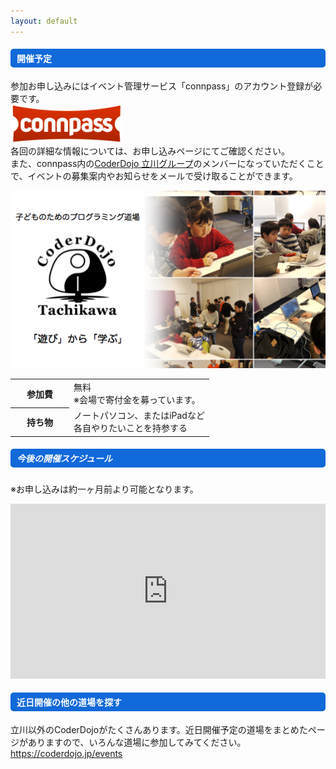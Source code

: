 ```yaml
---
layout: default
---
```


<div class="container">
    <div class="row">
        <div class="col-md-12">
            <h4 style="background-color:#1169da; border-radius: 5px; color:#FFFFFF; padding:5px 0px 5px 10px;">
                開催予定
            </h4>
            <p>
                参加お申し込みにはイベント管理サービス「connpass」のアカウント登録が必要です。<br/>
                <a href="https://connpass.com/"><img src="/assets/images/connpass_logo_1.png" style="max-width: 180px;"></a><br/>
                各回の詳細な情報については、お申し込みページにてご確認ください。<br/>
                また、connpass内の<a href="https://coderdojo-tachikawa.connpass.com/">CoderDojo 立川グループ</a>のメンバーになっていただくことで、イベントの募集案内やお知らせをメールで受け取ることができます。
            </p>
        </div>
     </div>
     <div class="row">
        <div class="col-md-6" style="margin-bottom: 10px;">
            <div class="card">
              <div class="card-body">
                    <a href="https://coderdojo-tachikawa.connpass.com/"><img src="/assets/images/event_theme.png" class="img-fluid mb-4"></a>
                <table class="table">
                  <tbody>
                    <tr>
                        <th scope="row" style="width: 80px;">参加費</th>
                        <td>無料<br/>※会場で寄付金を募っています。</td>
                    </tr>
                    <tr>
                        <th scope="row">持ち物</th>
                        <td>ノートパソコン、またはiPadなど<br/>各自やりたいことを持参する</td>
                    </tr>
                  </tbody>
                </table>
              </div>
            </div>
        </div>
        <div class="col-md-6" style="margin-bottom: 10px;" id="to-table">
            <div class="card" id="first-card" style="display:none;">
                <div class="card-body">
                <h5 class="card-title" style="text-align:center; background-color:#FFAAAA; border-radius: 5px; padding:10px 0px 0px 10px;"><label id="to_eventTitle"></label></h5>
                <!-- イベント開催日 -->
                <table class="table">
                    <tbody>
                    <tr>
                        <th scope="row">日程</th>
                        <td><label id="to_eventYear"></label><label id="to_eventDate"></label></td>
                    </tr>
                    <tr>
                        <th scope="row">時間</th>
                        <td><label id="to_eventStime"></label>〜<label id="to_eventEtime"></label></td>
                    </tr>
                    <tr>
                        <th scope="row">会場</th>
                        <td><label id="to_eventPlace"></label></td>
                    </tr>
                    <tr>
                        <th scope="row">申込状況</th>
                        <td>
                        <label id="to_eventAccepted"></label>／<span id="to_eventLimit"></span>人
                        <br/>
                        キャンセル待ち：<label id="to_eventWaiting"></label>人
                        </td>
                    </tr>
                    <tr>
                        <td colspan="2" style="text-align:center;">
                        <!-- 申し込みボタン -->
                        <button type="button" class="btn btn-primary"  id="to_eventLink"><label id="to_enterBtn"></label></button>
                        </td>
                    </tr>
                    </tbody>
                </table>
                </div>
            </div>
        </div>
        <div class="col-md-6" id="nx-table">
            <div class="card" id="second-card" style="display:none;">
                <div class="card-body">
                    <h5 class="card-title" style="text-align:center; background-color:#FFFF77; border-radius: 5px; padding:10px 0px 0px 10px;"><label id="nx_eventTitle"></label></h5>
                    <!-- イベント開催日 -->
                    <table class="table">
                        <tbody>
                        <tr>
                            <th scope="row">日程</th>
                            <td><label id="nx_eventYear"></label><label id="nx_eventDate"></label></td>
                        </tr>
                        <tr>
                            <th scope="row">時間</th>
                            <td><label id="nx_eventStime"></label>〜<label id="nx_eventEtime"></label></td>
                        </tr>
                        <tr>
                            <th scope="row">会場</th>
                            <td><label id="nx_eventPlace"></label></td>
                        </tr>
                        <tr>
                            <th scope="row">申込状況</th>
                            <td>
                            <label id="nx_eventAccepted"></label>／<span id="nx_eventLimit"></span>人
                            <br/>
                            キャンセル待ち：<label id="nx_eventWaiting"></label>人
                            </td>
                        </tr>
                        <tr>
                            <td colspan="2" style="text-align:center;">
                            <!-- 申し込みボタン -->
                            <button type="button" class="btn btn-primary"  id="nx_eventLink"><label id="nx_enterBtn"></label></button>
                            </td>
                        </tr>
                        </tbody>
                    </table>
                </div>
            </div>
        </div>
        <div class="col-md-6">
            <div class="card" id="second-card">
                <div class="card-body">
                    <h5 class="card-title" style="background-color:#1169da; border-radius: 5px; color:#FFFFFF; padding:5px 0px 5px 10px;">
                        今後の開催スケジュール
                    </h5>
                    <p class="pb-2">
                        ※お申し込みは約一ヶ月前より可能となります。<br/>
                    </p>
                    <iframe src="https://calendar.google.com/calendar/embed?title=CoderDojo%20%E7%AB%8B%E5%B7%9D%20%E3%82%B9%E3%82%B1%E3%82%B8%E3%83%A5%E3%83%BC%E3%83%AB&amp;mode=AGENDA&amp;height=600&amp;wkst=1&amp;hl=ja&amp;bgcolor=%23ffffff&amp;src=coderdojo.tachikawa%40gmail.com&amp;color=%2328754E&amp;ctz=Asia%2FTokyo" style="border-width:0;" width="100%" height="280" frameborder="0" scrolling="no"></iframe>
                </div>
            </div>
        </div>
    </div>
    <div class="row">
        <div class="col-md-12">
            <h4 style="background-color:#1169da; border-radius: 5px; color:#FFFFFF; padding:5px 0px 5px 10px;">
                近日開催の他の道場を探す
            </h4>
            <p>
                立川以外のCoderDojoがたくさんあります。近日開催予定の道場をまとめたページがありますので、いろんな道場に参加してみてください。<br/>
                <a href="https://coderdojo.jp/events">https://coderdojo.jp/events</a>
            </p>
        </div>
    </div>
</div>
